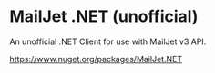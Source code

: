 # MailJet .NET (unofficial)
An unofficial .NET Client for use with MailJet v3 API.

https://www.nuget.org/packages/MailJet.NET
